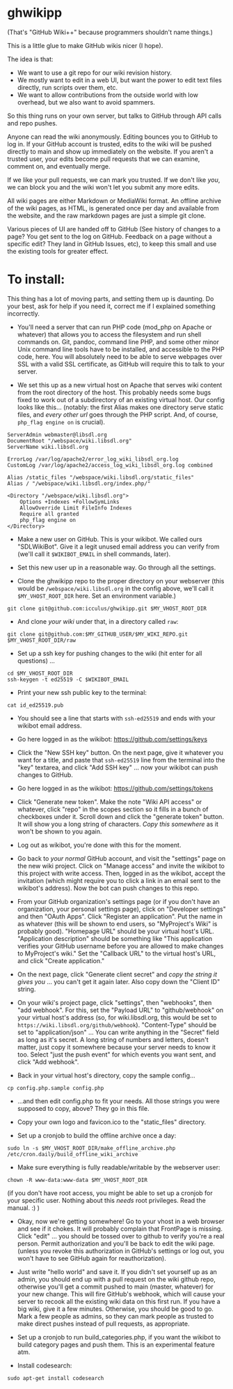 
# ghwikipp

(That's "GitHub Wiki++" because programmers shouldn't name things.)

This is a little glue to make GitHub wikis nicer (I hope).

The idea is that:
- We want to use a git repo for our wiki revision history.
- We mostly want to edit in a web UI, but want the power to edit
text files directly, run scripts over them, etc.
- We want to allow contributions from the outside world with low
overhead, but we also want to avoid spammers.

So this thing runs on your own server, but talks to GitHub through
API calls and repo pushes.

Anyone can read the wiki anonymously. Editing bounces you to GitHub
to log in. If your GitHub account is trusted, edits to the wiki will
be pushed directly to main and show up immediately on the website.
If you aren't a trusted user, your edits become pull requests that
we can examine, comment on, and eventually merge.

If we like your pull requests, we can mark you trusted. If we don't
like _you_, we can block you and the wiki won't let you submit any
more edits.

All wiki pages are either Markdown or MediaWiki format. An offline
archive of the wiki pages, as HTML, is generated once per day and
available from the website, and the raw markdown pages are just a
simple git clone.

Various pieces of UI are handed off to GitHub (See history of 
changes to a page? You get sent to the log on GitHub. Feedback on
a page without a specific edit? They land in GitHub Issues, etc),
to keep this small and use the existing tools for greater effect.


# To install:

This thing has a lot of moving parts, and setting them up is daunting.
Do your best, ask for help if you need it, correct me if I explained
something incorrectly.

* You'll need a server that can run PHP code (mod_php on Apache or
whatever) that allows you to access the filesystem and run shell
commands on. Git, pandoc, command line PHP, and some other minor Unix
command line tools have to be installed, and accessible to the PHP
code, here. You will absolutely need to be able to serve webpages over
SSL with a valid SSL certificate, as GitHub will require this to
talk to your server.

* We set this up as a new virtual host on Apache that serves wiki
content from the root directory of the host. This probably needs some
bugs fixed to work out of a subdirectory of an existing virtual host.
Our config looks like this... (notably: the first Alias makes one
directory serve static files, and _every other url_ goes through
the PHP script. And, of course, `php_flag engine on` is crucial).

```
ServerAdmin webmaster@libsdl.org
DocumentRoot "/webspace/wiki.libsdl.org"
ServerName wiki.libsdl.org

ErrorLog /var/log/apache2/error_log_wiki_libsdl_org.log
CustomLog /var/log/apache2/access_log_wiki_libsdl_org.log combined

Alias /static_files "/webspace/wiki.libsdl.org/static_files"
Alias / "/webspace/wiki.libsdl.org/index.php/"

<Directory "/webspace/wiki.libsdl.org">
    Options +Indexes +FollowSymLinks
    AllowOverride Limit FileInfo Indexes
    Require all granted
    php_flag engine on
</Directory>
```

* Make a new user on GitHub. This is your wikibot. We called ours
"SDLWikiBot". Give it a legit unused email address you can verify 
from (we'll call it `$WIKIBOT_EMAIL` in shell commands, later).

* Set this new user up in a reasonable way. Go through all the settings.


* Clone the ghwikipp repo to the proper directory on your webserver
(this would be `/webspace/wiki.libsdl.org` in the config above, we'll
call it `$MY_VHOST_ROOT_DIR` here. Set an environment variable.)

```
git clone git@github.com:icculus/ghwikipp.git $MY_VHOST_ROOT_DIR
```

* And clone _your wiki_ under that, in a directory called `raw`:

```
git clone git@github.com:$MY_GITHUB_USER/$MY_WIKI_REPO.git $MY_VHOST_ROOT_DIR/raw
```

* Set up a ssh key for pushing changes to the wiki (hit enter for all questions) ...

```
cd $MY_VHOST_ROOT_DIR
ssh-keygen -t ed25519 -C $WIKIBOT_EMAIL
```

* Print your new ssh public key to the terminal:

```
cat id_ed25519.pub
```

* You should see a line that starts with `ssh-ed25519` and ends with your
wikibot email address.

* Go here logged in as the wikibot: https://github.com/settings/keys

* Click the "New SSH key" button. On the next page, give it whatever you
want for a title, and paste that `ssh-ed25519` line from the terminal
into the "key" textarea, and click "Add SSH key" ... now your wikibot can
push changes to GitHub.

* Go here logged in as the wikibot: https://github.com/settings/tokens

* Click "Generate new token". Make the note "Wiki API access" or whatever,
click "repo" in the scopes section so it fills in a bunch of checkboxes
under it. Scroll down and click the "generate token" button. It will
show you a long string of characters. _Copy this somewhere_ as it won't
be shown to you again.

* Log out as wikibot, you're done with this for the moment.

* Go back to _your normal_ GitHub account, and visit the "settings" page
on the new wiki project. Click on "Manage access" and invite the wikibot
to this project with write access. Then, logged in as the wikibot, accept
the invitation (which might require you to click a link in an email sent
to the wikibot's address). Now the bot can push changes to this repo.

* From your GitHub organization's settings page (or if you don't have an
organization, your personal settings page), click on "Developer settings"
and then "OAuth Apps". Click "Register an application". Put the name in
as whatever (this will be shown to end users, so "MyProject's Wiki" is
probably good). "Homepage URL" should be your virtual host's URL.
"Application description" should be something like "This application
verifies your GitHub username before you are allowed to make changes to
MyProject's wiki." Set the "Callback URL" to the virtual host's URL, and
click "Create application."

* On the next page, click "Generate client secret" and _copy the string
it gives you_ ... you can't get it again later. Also copy down the
"Client ID" string.

* On your wiki's project page, click "settings", then "webhooks", then
"add webhook". For this, set the "Payload URL" to "github/webhook" on
your virtual host's address (so, for wiki.libsdl.org, this would be
set to `https://wiki.libsdl.org/github/webhook`). "Content-Type" should
be set to "application/json" ... You can write anything in the "Secret"
field as long as it's secret. A long string of numbers and letters,
doesn't matter, just copy it somewhere because your server needs to know
it too. Select "just the push event" for which events you want sent, and
click "Add webhook".

* Back in your virtual host's directory, copy the sample config...

```
cp config.php.sample config.php
```

* ...and then edit config.php to fit your needs. All those strings you
were supposed to copy, above? They go in this file.

* Copy your own logo and favicon.ico to the "static_files" directory.

* Set up a cronjob to build the offline archive once a day:

```
sudo ln -s $MY_VHOST_ROOT_DIR/make_offline_archive.php /etc/cron.daily/build_offline_wiki_archive
```

* Make sure everything is fully readable/writable by the webserver user:

```
chown -R www-data:www-data $MY_VHOST_ROOT_DIR
```

(if you don't have root access, you might be able to set up a cronjob
for your specific user. Nothing about this _needs_ root privileges.
Read the manual.  :) )

* Okay, now we're getting somewhere! Go to your vhost in a web browser
and see if it chokes. It will probably complain that FrontPage is
missing. Click "edit" ... you should be tossed over to github to verify
you're a real person. Permit authorization and you'll be back to edit
the wiki page. (unless you revoke this authorization in GitHub's settings
or log out, you won't have to see GitHub again for reauthorization).

* Just write "hello world" and save it. If you didn't set yourself up as
an admin, you should end up with a pull request on the wiki github repo,
otherwise you'll get a commit pushed to main (master, whatever) for your
new change. This will fire GitHub's webhook, which will cause your server
to recook all the existing wiki data on this first run. If you have a
big wiki, give it a few minutes. Otherwise, you should be good to go.
Mark a few people as admins, so they can mark people as trusted to make
direct pushes instead of pull requests, as appropriate.

* Set up a cronjob to run build_categories.php, if you want the wikibot
to build category pages and push them. This is an experimental feature
atm.

* Install codesearch:

```
sudo apt-get install codesearch
```



